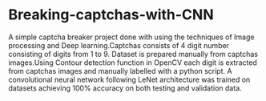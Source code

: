 # Breaking-captchas-with-CNN
A simple captcha breaker project done with using the techniques of Image processing and Deep learning.Captchas consists of 4 digit number consisting of digits from 1 to 9.
Dataset is prepared manually from captchas images.Using Contour detection function in OpenCV each digit is extracted from captchas images and manually labelled with a python script.
A convolutional neural network following LeNet architecture was trained on datasets achieving 100% accuracy on both testing and validation data.
